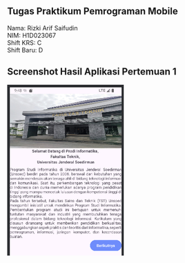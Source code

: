 ## Tugas Praktikum Pemrograman Mobile
Nama: Rizki Arif Saifudin  
NIM: H1D023067  
Shift KRS: C  
Shift Baru: D  

## Screenshot Hasil Aplikasi Pertemuan 1
![Screenshot aplikasi](SS_Pertemuan1.png)
